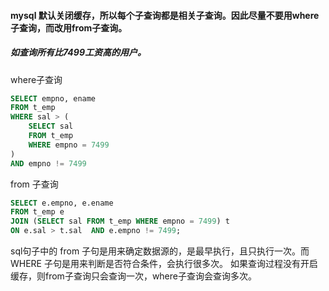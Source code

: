 #### mysql 默认关闭缓存，所以每个子查询都是相关子查询。因此尽量不要用where子查询，而改用from子查询。
##### 如查询所有比7499工资高的用户。
where子查询
```sql
SELECT empno, ename
FROM t_emp
WHERE sal > (
    SELECT sal
    FROM t_emp
    WHERE empno = 7499
)
AND empno != 7499
```
from 子查询
```sql
SELECT e.empno, e.ename
FROM t_emp e
JOIN (SELECT sal FROM t_emp WHERE empno = 7499) t
ON e.sal > t.sal  AND e.empno != 7499;
```
sql句子中的 from 子句是用来确定数据源的，是最早执行，且只执行一次。而WHERE 子句是用来判断是否符合条件，会执行很多次。
如果查询过程没有开启缓存，则from子查询只会查询一次，where子查询会查询多次。


